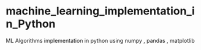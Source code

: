 # machine_learning_implementation_in_Python
ML Algorithms implementation in python using numpy , pandas , matplotlib
